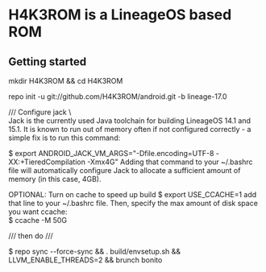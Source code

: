 H4K3ROM is a LineageOS based ROM
===========

Getting started
---------------
mkdir H4K3ROM && cd H4K3ROM

repo init -u git://github.com/H4K3ROM/android.git -b lineage-17.0


/// Configure jack \\\
Jack is the currently used Java toolchain for building LineageOS 14.1 and 15.1. It is known to run out of memory often if not configured correctly - a simple fix is to run this command:

$ export ANDROID_JACK_VM_ARGS="-Dfile.encoding=UTF-8 -XX:+TieredCompilation -Xmx4G"
Adding that command to your ~/.bashrc file will automatically configure Jack to allocate a sufficient amount of memory (in this case, 4GB).

OPTIONAL: 
Turn on cache to speed up build
$ export USE_CCACHE=1
add that line to your ~/.bashrc file. Then, specify the max amount of disk space you want ccache:  
$ ccache -M 50G

/// then do ///


$ repo sync --force-sync && . build/envsetup.sh && LLVM_ENABLE_THREADS=2 && brunch bonito
